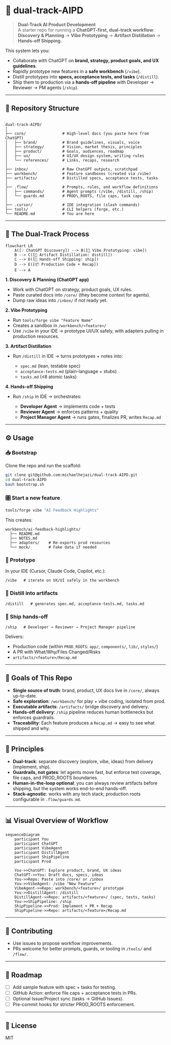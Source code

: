 # 🚀 dual-track-AIPD

> **Dual-Track AI Product Development**  
> A starter repo for running a **ChatGPT-first, dual-track workflow**:  
> **Discovery & Planning** → **Vibe Prototyping** → **Artifact Distillation** → **Hands-off Shipping**.  

This system lets you:
- Collaborate with ChatGPT on **brand, strategy, product goals, and UX guidelines**.
- Rapidly prototype new features in a **safe workbench** (`/vibe`).
- Distill prototypes into **specs, acceptance tests, and tasks** (`/distill`).
- Ship them to production via a **hands-off pipeline** with Developer → Reviewer → PM agents (`/ship`).

---

## 📂 Repository Structure

```

dual-track-AIPD/
│
├── core/                # High-level docs (you paste here from ChatGPT)
│   ├── brand/           # Brand guidelines, visuals, voice
│   ├── strategy/        # Vision, market thesis, principles
│   ├── product/         # Goals, audiences, roadmap
│   ├── ux/              # UI/UX design system, writing rules
│   └── references/      # Links, recaps, research
│
├── inbox/               # Raw ChatGPT outputs, scratchpad
├── workbench/           # Feature sandboxes (created via /vibe)
├── artifacts/           # Distilled specs, acceptance tests, tasks
│
├── .flow/               # Prompts, rules, and workflow definitions
│   ├── commands/        # Agent prompts (/vibe, /distill, /ship)
│   └── guards.md        # PROD\_ROOTS, file caps, task caps
│
├── .cursor/             # IDE integration (slash commands)
├── tools/               # CLI helpers (forge, etc.)
└── README.md            # You are here

````

---

## 🔄 The Dual-Track Process

```mermaid
flowchart LR
    A([💡 ChatGPT Discovery]) --> B([🎨 Vibe Prototyping: vibe])
    B --> C([🧪 Artifact Distillation: distill])
    C --> D([🚀 Hands-off Shipping: ship])
    D --> E([📦 Production Code + Recap])
    E --> A
````

**1. Discovery & Planning (ChatGPT app)**

* Work with ChatGPT on strategy, product goals, UX rules.
* Paste curated docs into `/core/` (they become context for agents).
* Dump raw ideas into `/inbox/` if not ready yet.

**2. Vibe Prototyping**

* Run `tools/forge vibe "Feature Name"`
* Creates a sandbox in `/workbench/<feature>/`
* Use `/vibe` in your IDE → prototype UI/UX safely, with adapters pulling in production resources.

**3. Artifact Distillation**

* Run `/distill` in IDE → turns prototypes + notes into:

  * `spec.md` (lean, testable spec)
  * `acceptance-tests.md` (plain-language + stubs)
  * `tasks.md` (≤8 atomic tasks)

**4. Hands-off Shipping**

* Run `/ship` in IDE → orchestrates:

  * **Developer Agent** → implements code + tests
  * **Reviewer Agent** → enforces patterns + quality
  * **Project Manager Agent** → runs gates, finalizes PR, writes `Recap.md`

---

## ⚙️ Usage

### 📥 Bootstrap

Clone the repo and run the scaffold:

```bash
git clone git@github.com:michaelhejazi/dual-track-AIPD.git
cd dual-track-AIPD
bash bootstrap.sh
```

### 🎛️ Start a new feature

```bash
tools/forge vibe "AI Feedback Highlights"
```

This creates:

```
workbench/ai-feedback-highlights/
  ├── README.md
  ├── NOTES.md
  ├── adapters/    # Re-exports prod resources
  └── mock/        # Fake data if needed
```

### 🎨 Prototype

In your IDE (Cursor, Claude Code, Copilot, etc.):

```
/vibe   # iterate on UX/UI safely in the workbench
```

### 🧪 Distill into artifacts

```
/distill   # generates spec.md, acceptance-tests.md, tasks.md
```

### 🚀 Ship hands-off

```
/ship   # Developer → Reviewer → Project Manager pipeline
```

Delivers:

* Production code (within `PROD_ROOTS`: `app/`, `components/`, `lib/`, `styles/`)
* A PR with What/Why/Files Changed/Risks
* `artifacts/<feature>/Recap.md`

---

## 🎯 Goals of This Repo

* **Single source of truth**: brand, product, UX docs live in `/core/`, always up-to-date.
* **Safe exploration**: `/workbench/` for play + vibe coding, isolated from prod.
* **Executable artifacts**: `/artifacts/` bridge discovery and delivery.
* **Hands-off delivery**: `/ship` pipeline reduces human bottlenecks but enforces guardrails.
* **Traceability**: Each feature produces a `Recap.md` → easy to see what shipped and why.

---

## 📐 Principles

* **Dual-track**: separate discovery (explore, vibe, ideas) from delivery (implement, ship).
* **Guardrails, not gates**: let agents move fast, but enforce test coverage, file caps, and PROD\_ROOTS boundaries.
* **Human-in-the-loop optional**: you can always review artifacts before shipping, but the system works end-to-end hands-off.
* **Stack-agnostic**: works with any tech stack; production roots configurable in `.flow/guards.md`.

---

## 📊 Visual Overview of Workflow

```mermaid
sequenceDiagram
    participant You
    participant ChatGPT
    participant VibeAgent
    participant DistillAgent
    participant ShipPipeline
    participant Prod

    You->>ChatGPT: Explore product, brand, UX ideas
    ChatGPT->>You: Draft docs, specs, ideas
    You->>Repo: Paste into /core/ or /inbox
    You->>VibeAgent: /vibe "New Feature"
    VibeAgent->>Repo: workbench/<feature>/ prototype
    You->>DistillAgent: /distill
    DistillAgent->>Repo: artifacts/<feature>/ (spec, tests, tasks)
    You->>ShipPipeline: /ship
    ShipPipeline->>Prod: Implement + PR + Recap
    ShipPipeline->>Repo: artifacts/<feature>/Recap.md
```

---

## 🤝 Contributing

* Use issues to propose workflow improvements.
* PRs welcome for better prompts, guards, or tooling in `/tools/` and `/flow/`.

---

## 📌 Roadmap

* [ ] Add sample feature with spec + tasks for testing.
* [ ] GitHub Action: enforce file caps + acceptance tests in PRs.
* [ ] Optional Issue/Project sync (tasks → GitHub Issues).
* [ ] Pre-commit hooks for stricter PROD\_ROOTS enforcement.

---

## 📖 License

MIT
